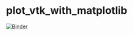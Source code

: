 # plot_vtk_with_matplotlib

[![Binder](https://mybinder.org/badge.svg)](https://mybinder.org/v2/gh/pnavaro/plot_vtk_with_matplotlib/master)
